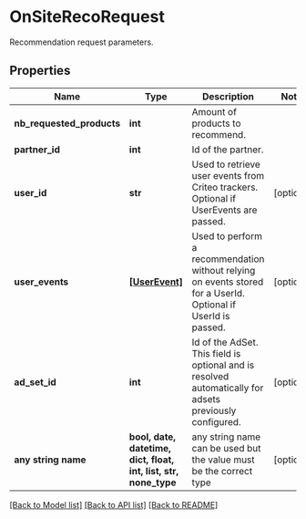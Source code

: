 # OnSiteRecoRequest

Recommendation request parameters.

## Properties
Name | Type | Description | Notes
------------ | ------------- | ------------- | -------------
**nb_requested_products** | **int** | Amount of products to recommend. | 
**partner_id** | **int** | Id of the partner. | 
**user_id** | **str** | Used to retrieve user events from Criteo trackers. Optional if UserEvents are passed. | [optional] 
**user_events** | [**[UserEvent]**](UserEvent.md) | Used to perform a recommendation without relying on events stored for a UserId. Optional if UserId is passed. | [optional] 
**ad_set_id** | **int** | Id of the AdSet. This field is optional and is resolved automatically for adsets previously configured. | [optional] 
**any string name** | **bool, date, datetime, dict, float, int, list, str, none_type** | any string name can be used but the value must be the correct type | [optional]

[[Back to Model list]](../README.md#documentation-for-models) [[Back to API list]](../README.md#documentation-for-api-endpoints) [[Back to README]](../README.md)



